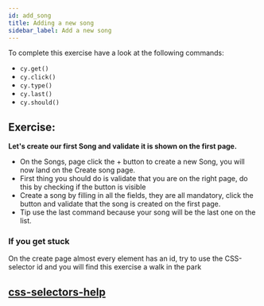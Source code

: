 ```yaml
---
id: add_song
title: Adding a new song
sidebar_label: Add a new song
---
```


To complete this exercise have a look at the following commands:

- ```cy.get()```
- ```cy.click()```
- ```cy.type()```
- ```cy.last()```
- ```cy.should()```

## Exercise:
**Let's create our first Song and validate it is shown on the first page.**
- On the Songs, page click the + button to create a new Song, you will now land on the Create song page. 
- First thing you should do is validate that you are on the right page, do this by checking if the button is visible
- Create a song by filling in all the fields, they are all mandatory, click the button and validate that the song is created on the first page.
- Tip use the last command because your song will be the last one on the list.

### If you get stuck

On the create page almost every element has an id, try to use the CSS-selector id and you will find this exercise a walk in the park

## [css-selectors-help](https://www.w3schools.com/cssref/css_selectors.asp)
